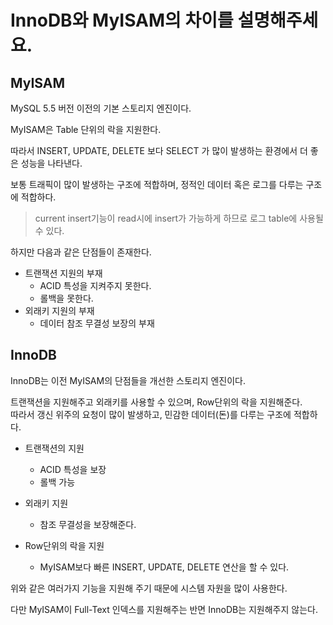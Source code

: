 # InnoDB와 MyISAM의 차이를 설명해주세요.

## MyISAM

MySQL 5.5 버전 이전의 기본 스토리지 엔진이다.

MyISAM은 Table 단위의 락을 지원한다.  

따라서 INSERT, UPDATE, DELETE 보다 SELECT 가 많이 발생하는 환경에서 더 좋은 성능을 나타낸다.  

보통 트래픽이 많이 발생하는 구조에 적합하며, 정적인 데이터 혹은 로그를 다루는 구조에 적합하다.

>  current insert기능이 read시에 insert가 가능하게 하므로 로그 table에 사용될 수 있다.

하지만 다음과 같은 단점들이 존재한다.

- 트랜잭션 지원의 부재
  - ACID 특성을 지켜주지 못한다.
  - 롤백을 못한다.
- 외래키 지원의 부재
  - 데이터 참조 무결성 보장의 부재

## InnoDB

InnoDB는 이전 MyISAM의 단점들을 개선한 스토리지 엔진이다.

트랜잭션을 지원해주고 외래키를 사용할 수 있으며, Row단위의 락을 지원해준다.  
따라서 갱신 위주의 요청이 많이 발생하고, 민감한 데이터(돈)를 다루는 구조에 적합하다.

- 트랜잭션의 지원
  - ACID 특성을 보장
  - 롤백 가능
- 외래키 지원
  - 참조 무결성을 보장해준다.

- Row단위의 락을 지원 
  - MyISAM보다 빠른 INSERT, UPDATE, DELETE 연산을 할 수 있다.

위와 같은 여러가지 기능을 지원해 주기 때문에 시스템 자원을 많이 사용한다.

다만 MyISAM이 Full-Text 인덱스를 지원해주는 반면 InnoDB는 지원해주지 않는다.